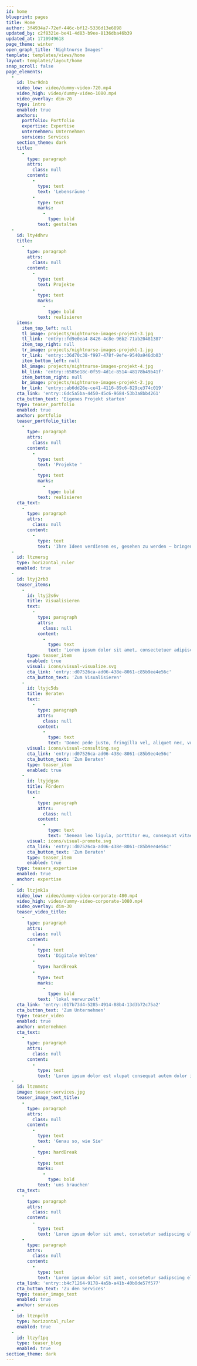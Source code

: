```yaml
---
id: home
blueprint: pages
title: Home
author: 3f4934a7-72ef-446c-bf12-5336d13e6898
updated_by: c2f8321e-be41-4d83-b9ee-8136dba46b39
updated_at: 1710949618
page_theme: winter
open_graph_title: 'Nightnurse Images'
template: templates/views/home
layout: templates/layout/home
snap_scroll: false
page_elements:
  -
    id: ltwr9dnb
    video_low: video/dummy-video-720.mp4
    video_high: video/dummy-video-1080.mp4
    video_overlay: dim-20
    type: intro
    enabled: true
    anchors:
      portfolio: Portfolio
      expertise: Expertise
      unternehmen: Unternehmen
      services: Services
    section_theme: dark
    title:
      -
        type: paragraph
        attrs:
          class: null
        content:
          -
            type: text
            text: 'Lebensräume '
          -
            type: text
            marks:
              -
                type: bold
            text: gestalten
  -
    id: lty4dhrv
    title:
      -
        type: paragraph
        attrs:
          class: null
        content:
          -
            type: text
            text: Projekte
          -
            type: text
            marks:
              -
                type: bold
            text: realisieren
    items:
      item_top_left: null
      tl_image: projects/nightnurse-images-projekt-3.jpg
      tl_link: 'entry::fd9e0ea4-8426-4c8e-96b2-71ab20481387'
      item_top_right: null
      tr_image: projects/nightnurse-images-projekt-1.jpg
      tr_link: 'entry::36d70c38-f997-478f-9efe-9540a946db03'
      item_bottom_left: null
      bl_image: projects/nightnurse-images-projekt-4.jpg
      bl_link: 'entry::6585e18c-0f59-4d1c-8514-48178b49b41f'
      item_bottom_right: null
      br_image: projects/nightnurse-images-projekt-2.jpg
      br_link: 'entry::ab6dd26e-ce41-4116-89c6-829ce374c019'
    cta_link: 'entry::6dc5a5ba-4450-45c6-9684-53b3a8bb4261'
    cta_button_text: 'Eigenes Projekt starten'
    type: teaser_portfolio
    enabled: true
    anchor: portfolio
    teaser_portfolio_title:
      -
        type: paragraph
        attrs:
          class: null
        content:
          -
            type: text
            text: 'Projekte '
          -
            type: text
            marks:
              -
                type: bold
            text: realisieren
    cta_text:
      -
        type: paragraph
        attrs:
          class: null
        content:
          -
            type: text
            text: 'Ihre Ideen verdienen es, gesehen zu werden – bringen wir Ihr Projekt ins Rollen!'
  -
    id: ltzmersg
    type: horizontal_ruler
    enabled: true
  -
    id: ltyj2rb3
    teaser_items:
      -
        id: ltyj2s6v
        title: Visualisieren
        text:
          -
            type: paragraph
            attrs:
              class: null
            content:
              -
                type: text
                text: 'Lorem ipsum dolor sit amet, consectetuer adipiscing elit. Aenean commodo ligula eget dolor. Aenean massa. Cum sociis natoque penatibus et magnis dis parturient montes, nascetur ridiculus mus. Donec quam felis, ultricies nec, pellentesque eu, pretium quis, sem. Nulla consequat massa quis enim.'
        type: teaser_item
        enabled: true
        visual: icons/visual-visualize.svg
        cta_link: 'entry::d07526ca-ad06-438e-8061-c85b9ee4e56c'
        cta_button_text: 'Zum Visualisieren'
      -
        id: ltyjc5ds
        title: Beraten
        text:
          -
            type: paragraph
            attrs:
              class: null
            content:
              -
                type: text
                text: 'Donec pede justo, fringilla vel, aliquet nec, vulputate eget, arcu. In enim justo, rhoncus ut, imperdiet a, venenatis vitae, justo. Nullam dictum felis eu pede mollis pretium. Integer tincidunt. Cras dapibus. Vivamus elementum semper nisi. Aenean vulputate eleifend tellus.'
        visual: icons/visual-consulting.svg
        cta_link: 'entry::d07526ca-ad06-438e-8061-c85b9ee4e56c'
        cta_button_text: 'Zum Beraten'
        type: teaser_item
        enabled: true
      -
        id: ltyjdgsn
        title: Fördern
        text:
          -
            type: paragraph
            attrs:
              class: null
            content:
              -
                type: text
                text: 'Aenean leo ligula, porttitor eu, consequat vitae, eleifend ac, enim. Aliquam lorem ante, dapibus in, viverra quis, feugiat a, tellus. Phasellus viverra nulla ut metus varius laoreet. Quisque rutrum. Aenean imperdiet. Etiam ultricies nisi vel augue. Curabitur ullamcorper ultricies nisi.'
        visual: icons/visual-promote.svg
        cta_link: 'entry::d07526ca-ad06-438e-8061-c85b9ee4e56c'
        cta_button_text: 'Zum Beraten'
        type: teaser_item
        enabled: true
    type: teasers_expertise
    enabled: true
    anchor: expertise
  -
    id: ltzjmk1a
    video_low: video/dummy-video-corporate-480.mp4
    video_high: video/dummy-video-corporate-1080.mp4
    video_overlay: dim-30
    teaser_video_title:
      -
        type: paragraph
        attrs:
          class: null
        content:
          -
            type: text
            text: 'Digitale Welten'
          -
            type: hardBreak
          -
            type: text
            marks:
              -
                type: bold
            text: 'lokal verwurzelt'
    cta_link: 'entry::017b73d4-5285-4914-88b4-13d3b72c75a2'
    cta_button_text: 'Zum Unternehmen'
    type: teaser_video
    enabled: true
    anchor: unternehmen
    cta_text:
      -
        type: paragraph
        attrs:
          class: null
        content:
          -
            type: text
            text: 'Lorem ipsum dolor est vlupat consequat autem dolor ipsum.'
  -
    id: ltzmm4tc
    image: teaser-services.jpg
    teaser_image_text_title:
      -
        type: paragraph
        attrs:
          class: null
        content:
          -
            type: text
            text: 'Genau so, wie Sie'
          -
            type: hardBreak
          -
            type: text
            marks:
              -
                type: bold
            text: 'uns brauchen'
    cta_text:
      -
        type: paragraph
        attrs:
          class: null
        content:
          -
            type: text
            text: 'Lorem ipsum dolor sit amet, consetetur sadipscing elitr, sed diam nonumy eirmod tempor invidunt ut labore et dolore magna aliquyam erat, sed diam voluptua lorem ipsum atuem.'
      -
        type: paragraph
        attrs:
          class: null
        content:
          -
            type: text
            text: 'Lorem ipsum dolor sit amet, consetetur sadipscing elitr, sed diam nonumy eirmod tempor invidunt ut labore et dolore magna aliquyam erat, sed diam voluptua lorem ipsum atuem.'
    cta_link: 'entry::b4c71264-9178-4a5b-a41b-40b0de57f577'
    cta_button_text: 'Zu den Services'
    type: teaser_image_text
    enabled: true
    anchor: services
  -
    id: ltznpcl0
    type: horizontal_ruler
    enabled: true
  -
    id: ltzyf1pq
    type: teaser_blog
    enabled: true
section_theme: dark
---
```

